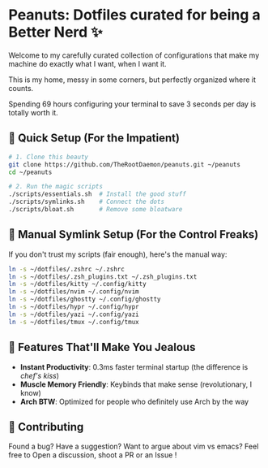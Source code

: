 # Peanuts: Dotfiles curated for being a Better Nerd ✨
Welcome to my carefully curated collection of configurations that make my machine do exactly what I want, when I want it.

This is my home, messy in some corners, but perfectly organized where it counts.

Spending 69 hours configuring your terminal to save 3 seconds per day is totally worth it.

## 🎯 Quick Setup (For the Impatient)

```bash
# 1. Clone this beauty
git clone https://github.com/TheRootDaemon/peanuts.git ~/peanuts
cd ~/peanuts

# 2. Run the magic scripts
./scripts/essentials.sh  # Install the good stuff
./scripts/symlinks.sh    # Connect the dots
./scripts/bloat.sh       # Remove some bloatware
```

## 🔗 Manual Symlink Setup (For the Control Freaks)

If you don't trust my scripts (fair enough), here's the manual way:

```bash
ln -s ~/dotfiles/.zshrc ~/.zshrc
ln -s ~/dotfiles/.zsh_plugins.txt ~/.zsh_plugins.txt
ln -s ~/dotfiles/kitty ~/.config/kitty
ln -s ~/dotfiles/nvim ~/.config/nvim
ln -s ~/dotfiles/ghostty ~/.config/ghostty
ln -s ~/dotfiles/hypr ~/.config/hypr
ln -s ~/dotfiles/yazi ~/.config/yazi
ln -s ~/dotfiles/tmux ~/.config/tmux
```

## 🎨 Features That'll Make You Jealous

- **Instant Productivity**: 0.3ms faster terminal startup (the difference is *chef's kiss*)
- **Muscle Memory Friendly**: Keybinds that make sense (revolutionary, I know)
- **Arch BTW**: Optimized for people who definitely use Arch by the way

## 🤝 Contributing

Found a bug? Have a suggestion? Want to argue about vim vs emacs?
Feel free to Open a discussion, shoot a PR or an Issue !
